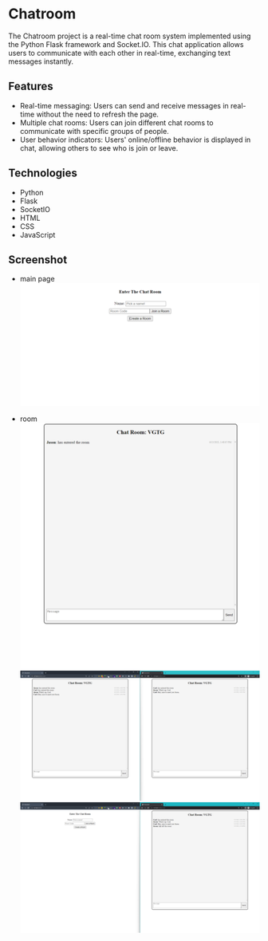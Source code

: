 # Chatroom
The Chatroom project is a real-time chat room system implemented using the Python Flask framework and Socket.IO. This chat application allows users to communicate with each other in real-time, exchanging text messages instantly.

## Features
- Real-time messaging: Users can send and receive messages in real-time without the need to refresh the page.
- Multiple chat rooms: Users can join different chat rooms to communicate with specific groups of people.
- User behavior indicators: Users' online/offline behavior is displayed in chat, allowing others to see who is join or leave.

## Technologies
- Python
- Flask
- SocketIO
- HTML
- CSS
- JavaScript

## Screenshot
- main page
![main page](screenshot/main.png)

- room
![room 1](screenshot/room1.png)
![room 2](screenshot/room2.png)
![room 3](screenshot/room3.png)